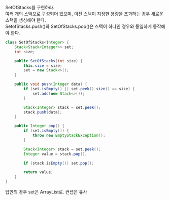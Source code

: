 SetOfStacks를 구현하라.  
여러 개의 스택으로 구성되어 있으며, 이전 스택이 지정한 용량을 초과하는 경우 새로운 스택을 생성해야 한다.  
SetofStacks.push()와 SetOfStacks.pop()은 스택이 하나인 경우와 동일하게 동작해야 한다.

``` java
class SetOfStacks<Integer> {
    Stack<Stack<Integer>> set;
    int size;

    public SetOfStacks(int size) {
        this.size = size;
        set = new Stack<>();
    }

    public void push(Integer data) {
        if (set.isEmpty() || set.peek().size() == size) {
            set.add(new Stack<>());
        }

        Stack<Integer> stack = set.peek();
        stack.push(data);
    }

    public Integer pop() {
        if (set.isEmpty()) {
            throw new EmptyStackException();
        }

        Stack<Integer> stack = set.peek();
        Integer value = stack.pop();

        if (stack.isEmpty()) set.pop();

        return value;
    }
}
```

답안의 경우 set은 ArrayList로. 컨셉은 유사
